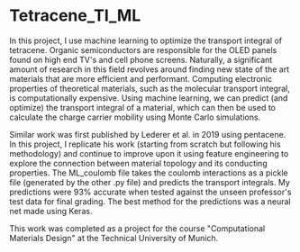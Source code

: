 # Tetracene_TI_ML
In this project, I use machine learning to optimize the transport integral of tetracene. Organic semiconductors are responsible for the OLED panels found on high end TV's and cell phone screens. Naturally, a significant amount of research in this field revolves around finding new state of the art materials that are more efficient and performant. Computing electronic properties of theoretical materials, such as the molecular transport integral, is computationally expensive. Using machine learning, we can predict (and optimize) the transport integral of a material, which can then be used to calculate the charge carrier mobility using Monte Carlo simulations.

Similar work was first published by Lederer et al. in 2019 using pentacene. In this project, I replicate his work (starting from scratch but following his methodology) and continue to improve upon it using feature engineering to explore the connection between material topology and its conducting properties. The ML_coulomb file takes the coulomb interactions as a pickle file (generated by the other .py file) and predicts the transport integrals. My predictions were 93% accurate when tested against the unseen professor's test data for final grading. The best method for the predictions was a neural net made using Keras.

This work was completed as a project for the course "Computational Materials Design" at the Technical University of Munich.
